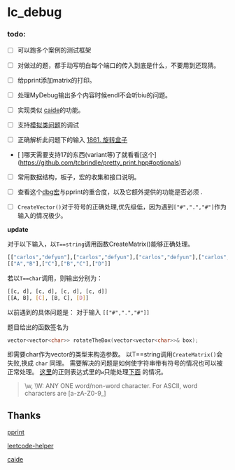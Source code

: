 # lc_debug

### todo: 

- [ ] 可以跑多个案例的测试框架

- [ ] 对做过的题，都手动写明白每个端口的传入到底是什么，不要用到还现猜。

- [ ] 给pprint添加matrix的打印。

- [ ] 处理MyDebug输出多个内容时候endl不会听biu的问题。

- [ ] 实现类似 [caide](https://github.com/slycelote/caide)的功能。

- [ ] 支持[模拟类问题](https://leetcode.com/problems/dinner-plate-stacks/)的调试
- [ ] 正确解析此问题下的输入 [1861. 旋转盒子](https://leetcode-cn.com/problems/rotating-the-box/)
- [ ]哪天需要支持17的东西(variant等)了就看看[这个] (https://github.com/tcbrindle/pretty_print.hpp#optionals)
- [ ] 常用数据结构，板子，宏的收集和接口说明。
- [ ] 查看这个[dbg宏](https://github.com/sharkdp/dbg-macro )与pprint的重合度，以及它额外提供的功能是否必须 .

- [ ]  `CreateVector()`对于符号的正确处理,优先级低，因为遇到`["#",".","#"]`作为输入的情况极少。

**update**

对于以下输入，以`T==string`调用函数CreateMatrix()能够正确处理。
```bash
[["carlos","defyun"],["carlos","defyun"],["carlos","defyun"],["carlos","defyun"]]
[["A","B"],["C"],["B","C"],["D"]]
```

若以`T==char`调用，则输出分别为：
```bash
[[c, d], [c, d], [c, d], [c, d]]
[[A, B], [C], [B, C], [D]]
```

以前遇到的具体问题是：
对于输入 
```[["#",".","#"]]```

题目给出的函数签名为
```cpp
vector<vector<char>> rotateTheBox(vector<vector<char>>& box);
```
即需要char作为vector的类型来构造参数。
以T==string调用`CreateMatrix()`会失败,换成 `char` 同理。
需要解决的问题是如何使字符串带有符号的情况也可以被正常处理。
[这里](https://github.com/KargathEx/lc_debug/blob/main/lc.h#L38)的正则表达式里的`w`只能处理[下面](https://www3.ntu.edu.sg/home/ehchua/programming/howto/Regexe.html) 的情况。
> \w, \W: ANY ONE word/non-word character. For ASCII, word characters are [a-zA-Z0-9_]
## Thanks
[pprint](https://louisdx.github.io/cxx-prettyprint/)

[leetcode-helper](https://github.com/luckystone60/leetcode-helper)

[caide](https://github.com/slycelote/caide/issues/50)
